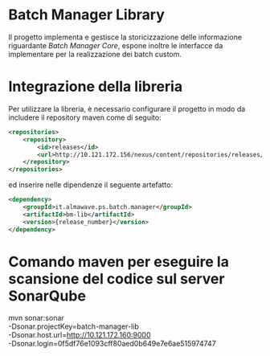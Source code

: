 # Batch Manager Library

Il progetto implementa e gestisce la storicizzazione delle informazione riguardante _Batch Manager Core_, espone inoltre 
le interfacce da implementare per la realizzazione dei batch custom.

# Integrazione della libreria
Per utilizzare la libreria, è necessario configurare il progetto in modo da includere il repository maven come di seguito:
```xml
<repositories>
    <repository>
        <id>releases</id>
        <url>http://10.121.172.156/nexus/content/repositories/releases/</url>
    </repository>
</repositories>
```

ed inserire nelle dipendenze il seguente artefatto:

```xml
<dependency>
    <groupId>it.almawave.ps.batch.manager</groupId>
    <artifactId>bm-lib</artifactId>
    <version>{release_number}</version>
</dependency>
```


# Comando maven per eseguire la scansione del codice sul server SonarQube
mvn sonar:sonar \
-Dsonar.projectKey=batch-manager-lib \
-Dsonar.host.url=http://10.121.172.160:9000 \
-Dsonar.login=0f5df76e1093cff80aed0b649e7e6ae515974747
